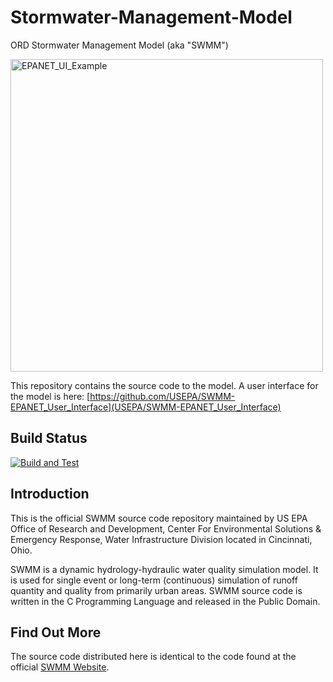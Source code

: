 Stormwater-Management-Model
===========================

ORD Stormwater Management Model (aka "SWMM")

<img src="https://user-images.githubusercontent.com/2470152/154559241-8aac70b5-f8c1-41d8-8cf7-e26bbb38c0fc.png" title="EPANET_UI_Example" width="500px" />

This repository contains the source code to the model. A user interface for the model is here: [https://github.com/USEPA/SWMM-EPANET_User_Interface](USEPA/SWMM-EPANET_User_Interface)


## Build Status
[![Build and Test](https://github.com/USEPA/Stormwater-Management-Model/actions/workflows/build-and-test.yml/badge.svg)](https://github.com/USEPA/Stormwater-Management-Model/actions/workflows/build-and-test.yml)

## Introduction
This is the official SWMM source code repository maintained by US EPA Office of Research and Development, Center For Environmental Solutions & Emergency Response, Water Infrastructure Division located in Cincinnati, Ohio.

SWMM is a dynamic hydrology-hydraulic water quality simulation model. It is used for single event or long-term (continuous) simulation of runoff quantity and quality from primarily urban areas. SWMM source code is written in the C Programming Language and released in the Public Domain.


## Find Out More
The source code distributed here is identical to the code found at the official [SWMM Website](http://www2.epa.gov/water-research/storm-water-management-model-swmm).

